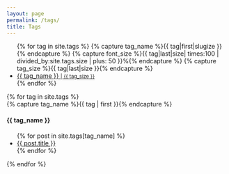 ```yaml
---
layout: page
permalink: /tags/
title: Tags
---
```


<ul class="tag-cloud">
{% for tag in site.tags %}
  {% capture tag_name %}{{ tag|first|slugize }}{% endcapture %}
  {% capture font_size %}{{ tag|last|size| times:100 | divided_by:site.tags.size | plus: 50 }}%{% endcapture %}
  {% capture tag_size %}{{ tag|last|size }}{% endcapture %}
  <li class="tag-item" style="font-size: {{ font_size }}%">
    <a href="#{{ tag_name }}">
      {{ tag_name }} <small>| {{ tag_size }}</small>
    </a>
  </li>
{% endfor %}
</ul>

<div id="archives">
{% for tag in site.tags %}
  <div class="archive-group">
    {% capture tag_name %}{{ tag | first }}{% endcapture %}
    <h4 id="#{{ tag_name | slugize }}">
      {{ tag_name }}
    </h4>
    <ul>
    {% for post in site.tags[tag_name] %}
    <li class="archive-item">
      <a href="{{ root_url }}{{ post.url }}">{{ post.title }}</a>
    </li>
    {% endfor %}
    </ul>
  </div>
{% endfor %}
</div>
